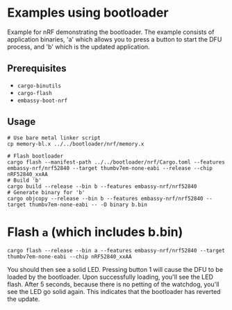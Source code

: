 # Examples using bootloader

Example for nRF demonstrating the bootloader. The example consists of application binaries, 'a'
which allows you to press a button to start the DFU process, and 'b' which is the updated
application.

## Prerequisites

- `cargo-binutils`
- `cargo-flash`
- `embassy-boot-nrf`

## Usage

```
# Use bare metal linker script
cp memory-bl.x ../../bootloader/nrf/memory.x

# Flash bootloader
cargo flash --manifest-path ../../bootloader/nrf/Cargo.toml --features embassy-nrf/nrf52840 --target thumbv7em-none-eabi --release --chip nRF52840_xxAA
# Build 'b'
cargo build --release --bin b --features embassy-nrf/nrf52840
# Generate binary for 'b'
cargo objcopy --release --bin b --features embassy-nrf/nrf52840 --target thumbv7em-none-eabi -- -O binary b.bin
```

# Flash `a` (which includes b.bin)

```
cargo flash --release --bin a --features embassy-nrf/nrf52840 --target thumbv7em-none-eabi --chip nRF52840_xxAA
```

You should then see a solid LED. Pressing button 1 will cause the DFU to be loaded by the bootloader. Upon
successfully loading, you'll see the LED flash. After 5 seconds, because there is no petting of the watchdog,
you'll see the LED go solid again. This indicates that the bootloader has reverted the update.
